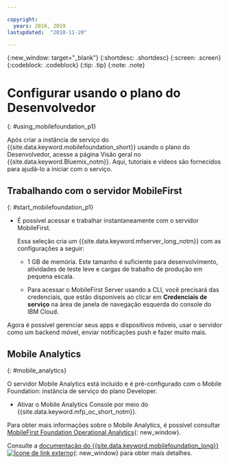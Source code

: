 ```yaml
---

copyright:
  years: 2016, 2019
lastupdated:  "2018-11-20"

---
```


{:new_window: target="_blank"}
{:shortdesc: .shortdesc}
{:screen:  .screen}
{:codeblock:  .codeblock}
{:tip: .tip}
{:note: .note}

#	Configurar usando o plano do Desenvolvedor
{: #using_mobilefoundation_p1}

Após criar a instância de serviço do {{site.data.keyword.mobilefoundation_short}} usando o plano do Desenvolvedor, acesse a página Visão geral no {{site.data.keyword.Bluemix_notm}}. Aqui, tutoriais e vídeos são fornecidos para ajudá-lo a iniciar com o serviço.

## Trabalhando com o servidor MobileFirst
{: #start_mobilefoundation_p1}
* É possível acessar e trabalhar instantaneamente com o servidor MobileFirst.

  Essa seleção cria um {{site.data.keyword.mfserver_long_notm}} com as configurações a seguir:
  *	1 GB de memória. Este tamanho é suficiente para desenvolvimento, atividades de teste leve e cargas de trabalho de produção em pequena escala.

  * Para acessar o MobileFirst Server usando a CLI, você precisará das credenciais, que estão disponíveis ao clicar em **Credenciais de serviço** na área de janela de navegação esquerda do console do IBM Cloud.

Agora é possível gerenciar seus apps e dispositivos móveis, usar o servidor como um backend móvel, enviar notificações push e fazer muito mais.

## Mobile Analytics
{: #mobile_analytics}

O servidor Mobile Analytics está incluído e é pré-configurado com o Mobile Foundation: instância de serviço do plano Developer.

* Ativar o Mobile Analytics Console por meio do {{site.data.keyword.mfp_oc_short_notm}}.

Para obter mais informações sobre o Mobile Analytics, é possível consultar [MobileFirst Foundation Operational Analytics](https://cloud.ibm.com/docs/services/mobileanalytics/mobileanalytics_overview.html#about-mobile-analytics){: new_window}.

Consulte a [documentação do {{site.data.keyword.mobilefoundation_long}} ![Ícone de link externo](../../icons/launch-glyph.svg "Ícone de link externo")](https://mobilefirstplatform.ibmcloud.com/tutorials/en/foundation/8.0/bluemix/){: new_window} para obter mais detalhes.
